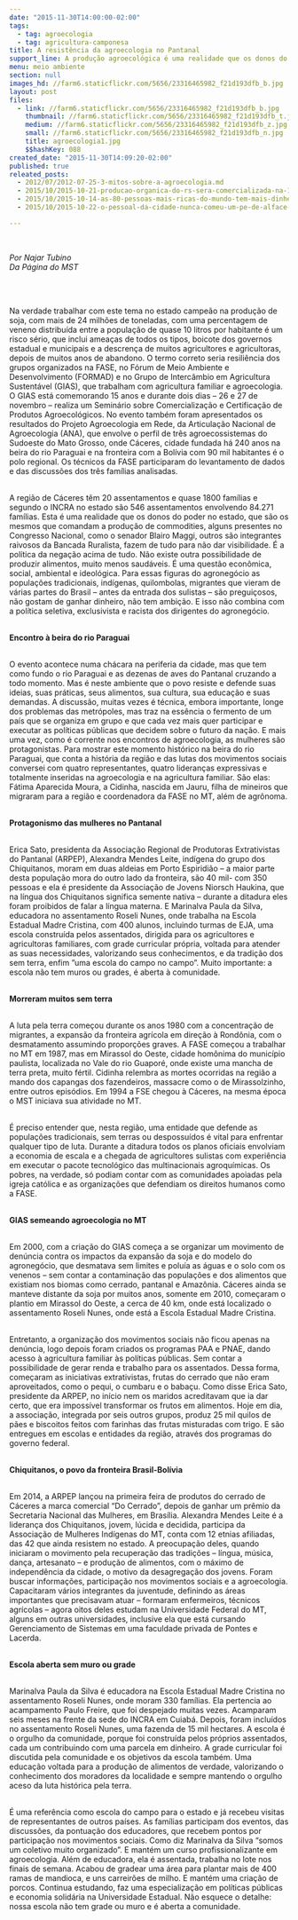 ```yaml
---
date: "2015-11-30T14:00:00-02:00"
tags:
  - tag: agroecologia
  - tag: agricultura-camponesa
title: A resistência da agroecologia no Pantanal
support_line: A produção agroecológica é uma realidade que os donos do poder - os mesmos que comandam a produção de commodities - fazem de tudo para não dar visibilidade
menu: meio ambiente
section: null
images_hd: //farm6.staticflickr.com/5656/23316465982_f21d193dfb_b.jpg
layout: post
files:
  - link: //farm6.staticflickr.com/5656/23316465982_f21d193dfb_b.jpg
    thumbnail: //farm6.staticflickr.com/5656/23316465982_f21d193dfb_t.jpg
    medium: //farm6.staticflickr.com/5656/23316465982_f21d193dfb_z.jpg
    small: //farm6.staticflickr.com/5656/23316465982_f21d193dfb_n.jpg
    title: agroecologia1.jpg
    $$hashKey: 088
created_date: "2015-11-30T14:09:20-02:00"
published: true
releated_posts:
  - 2012/07/2012-07-25-3-mitos-sobre-a-agroecologia.md
  - 2015/10/2015-10-21-producao-organica-do-rs-sera-comercializada-na-1a-feira-nacional-da-reforma-agraria-em-sp.md
  - 2015/10/2015-10-14-as-80-pessoas-mais-ricas-do-mundo-tem-mais-dinheiro-do-que-3-5-bilhoes-de-pessoas-diz-pesquisadora.md
  - 2015/10/2015-10-22-o-pessoal-da-cidade-nunca-comeu-um-pe-de-alface-com-gosto-de-alface.md

---
```

<p>&nbsp;</p>

<p><em>Por&nbsp;Najar Tubino<br />
Da P&aacute;gina do MST</em></p>

<p>&nbsp;</p>

<p><br />
Na verdade trabalhar com este tema no estado campe&atilde;o na produ&ccedil;&atilde;o de soja, com mais de 24 milh&otilde;es de toneladas, com uma percentagem de veneno distribu&iacute;da entre a popula&ccedil;&atilde;o de quase 10 litros por habitante &eacute; um risco s&eacute;rio, que inclui amea&ccedil;as de todos os tipos, boicote dos governos estadual e municipais e a descren&ccedil;a de muitos agricultores e agricultoras, depois de muitos anos de abandono. O termo correto seria resili&ecirc;ncia dos grupos organizados na FASE, no F&oacute;rum de Meio Ambiente e Desenvolvimento (FORMAD) e no Grupo de Interc&acirc;mbio em Agricultura Sustent&aacute;vel (GIAS), que trabalham com agricultura familiar e agroecologia. O GIAS est&aacute; comemorando 15 anos e durante dois dias &ndash; 26 e 27 de novembro &ndash; realiza um Semin&aacute;rio sobre Comercializa&ccedil;&atilde;o e Certifica&ccedil;&atilde;o de Produtos Agroecol&oacute;gicos. No evento tamb&eacute;m foram apresentados os resultados do Projeto Agroecologia em Rede, da Articula&ccedil;&atilde;o Nacional de Agroecologia (ANA), que envolve o perfil de tr&ecirc;s agroecossistemas do Sudoeste do Mato Grosso, onde C&aacute;ceres, cidade fundada h&aacute; 240 anos na beira do rio Paraguai e na fronteira com a Bol&iacute;via com 90 mil habitantes &eacute; o polo regional. Os t&eacute;cnicos da FASE participaram do levantamento de dados e das discuss&otilde;es dos tr&ecirc;s fam&iacute;lias analisadas.</p>

<p><br />
A regi&atilde;o de C&aacute;ceres t&ecirc;m 20 assentamentos e quase 1800 fam&iacute;lias e segundo o INCRA no estado s&atilde;o 546 assentamentos envolvendo 84.271 fam&iacute;lias. Esta &eacute; uma realidade que os donos do poder no estado, que s&atilde;o os mesmos que comandam a produ&ccedil;&atilde;o de commodities, alguns presentes no Congresso Nacional, como o senador Blairo Maggi, outros s&atilde;o integrantes raivosos da Bancada Ruralista, fazem de tudo para n&atilde;o dar visibilidade. &Eacute; a pol&iacute;tica da nega&ccedil;&atilde;o acima de tudo. N&atilde;o existe outra possibilidade de produzir alimentos, muito menos saud&aacute;veis. &Eacute; uma quest&atilde;o econ&ocirc;mica, social, ambiental e ideol&oacute;gica. Para essas figuras do agroneg&oacute;cio as popula&ccedil;&otilde;es tradicionais, ind&iacute;genas, quilombolas, migrantes que vieram de v&aacute;rias partes do Brasil &ndash; antes da entrada dos sulistas &ndash; s&atilde;o pregui&ccedil;osos, n&atilde;o gostam de ganhar dinheiro, n&atilde;o tem ambi&ccedil;&atilde;o. E isso n&atilde;o combina com a pol&iacute;tica seletiva, exclusivista e racista dos dirigentes do agroneg&oacute;cio.</p>

<p><br />
<strong>Encontro &agrave; beira do rio Paraguai</strong></p>

<p><br />
O evento acontece numa ch&aacute;cara na periferia da cidade, mas que tem como fundo o rio Paraguai e as dezenas de aves do Pantanal cruzando a todo momento. Mas &eacute; neste ambiente que o povo resiste e defende suas ideias, suas pr&aacute;ticas, seus alimentos, sua cultura, sua educa&ccedil;&atilde;o e suas demandas. A discuss&atilde;o, muitas vezes &eacute; t&eacute;cnica, embora importante, longe dos problemas das metr&oacute;poles, mas traz na ess&ecirc;ncia o fermento de um pa&iacute;s que se organiza em grupo e que cada vez mais quer participar e executar as pol&iacute;ticas p&uacute;blicas que decidem sobre o futuro da na&ccedil;&atilde;o. E mais uma vez, como &eacute; corrente nos encontros de agroecologia, as mulheres s&atilde;o protagonistas. Para mostrar este momento hist&oacute;rico na beira do rio Paraguai, que conta a hist&oacute;ria da regi&atilde;o e das lutas dos movimentos sociais conversei com quatro representantes, quatro lideran&ccedil;as expressivas e totalmente inseridas na agroecologia e na agricultura familiar. S&atilde;o elas: F&aacute;tima Aparecida Moura, a Cidinha, nascida em Jauru, filha de mineiros que migraram para a regi&atilde;o e coordenadora da FASE no MT, al&eacute;m de agr&ocirc;noma.</p>

<p><br />
<strong>Protagonismo das mulheres no Pantanal</strong></p>

<p><br />
Erica Sato, presidenta da Associa&ccedil;&atilde;o Regional de Produtoras Extrativistas do Pantanal (ARPEP), Alexandra Mendes Leite, ind&iacute;gena do grupo dos Chiquitanos, moram em duas aldeias em Porto Espiridi&atilde;o &ndash; a maior parte desta popula&ccedil;&atilde;o mora do outro lado da fronteira, s&atilde;o 40 mil- com 350 pessoas e ela &eacute; presidente da Associa&ccedil;&atilde;o de Jovens Niorsch Haukina, que na l&iacute;ngua dos Chiquitanos significa semente nativa &ndash; durante a ditadura eles foram proibidos de falar a l&iacute;ngua materna. E Marinalva Paula da Silva, educadora no assentamento Roseli Nunes, onde trabalha na Escola Estadual Madre Cristina, com 400 alunos, incluindo turmas de EJA, uma escola constru&iacute;da pelos assentados, dirigida para os agricultores e agricultoras familiares, com grade curricular pr&oacute;pria, voltada para atender as suas necessidades, valorizando seus conhecimentos, e da tradi&ccedil;&atilde;o dos sem terra, enfim &rdquo;uma escola do campo no campo&rdquo;. Muito importante: a escola n&atilde;o tem muros ou grades, &eacute; aberta &agrave; comunidade.</p>

<p><br />
<strong>Morreram muitos sem terra</strong></p>

<p><br />
A luta pela terra come&ccedil;ou durante os anos 1980 com a concentra&ccedil;&atilde;o de migrantes, a expans&atilde;o da fronteira agr&iacute;cola em dire&ccedil;&atilde;o &agrave; Rond&ocirc;nia, com o desmatamento assumindo propor&ccedil;&otilde;es graves. A FASE come&ccedil;ou a trabalhar no MT em 1987, mas em Mirassol do Oeste, cidade hom&ocirc;nima do munic&iacute;pio paulista, localizada no Vale do rio Guapor&eacute;, onde existe uma mancha de terra preta, muito f&eacute;rtil. Cidinha relembra as mortes ocorridas na regi&atilde;o a mando dos capangas dos fazendeiros, massacre como o de Mirassolzinho, entre outros epis&oacute;dios. Em 1994 a FSE chegou &agrave; C&aacute;ceres, na mesma &eacute;poca o MST iniciava sua atividade no MT.</p>

<p><br />
&Eacute; preciso entender que, nesta regi&atilde;o, uma entidade que defende as popula&ccedil;&otilde;es tradicionais, sem terras ou despossu&iacute;dos &eacute; vital para enfrentar qualquer tipo de luta. Durante a ditadura todos os planos oficiais envolviam a economia de escala e a chegada de agricultores sulistas com experi&ecirc;ncia em executar o pacote tecnol&oacute;gico das multinacionais agroqu&iacute;micas. Os pobres, na verdade, s&oacute; podiam contar com as comunidades apoiadas pela igreja cat&oacute;lica e as organiza&ccedil;&otilde;es que defendiam os direitos humanos como a FASE.</p>

<p><br />
<strong>GIAS semeando agroecologia no MT</strong></p>

<p><br />
Em 2000, com a cria&ccedil;&atilde;o do GIAS come&ccedil;a a se organizar um movimento de den&uacute;ncia contra os impactos da expans&atilde;o da soja e do modelo do agroneg&oacute;cio, que desmatava sem limites e polu&iacute;a as &aacute;guas e o solo com os venenos &ndash; sem contar a contamina&ccedil;&atilde;o das popula&ccedil;&otilde;es e dos alimentos que existiam nos biomas como cerrado, pantanal e Amaz&ocirc;nia. C&aacute;ceres ainda se manteve distante da soja por muitos anos, somente em 2010, come&ccedil;aram o plantio em Mirassol do Oeste, a cerca de 40 km, onde est&aacute; localizado o assentamento Roseli Nunes, onde est&aacute; a Escola Estadual Madre Cristina.</p>

<p><br />
Entretanto, a organiza&ccedil;&atilde;o dos movimentos sociais n&atilde;o ficou apenas na den&uacute;ncia, logo depois foram criados os programas PAA e PNAE, dando acesso &agrave; agricultura familiar &agrave;s pol&iacute;ticas p&uacute;blicas. Sem contar a possibilidade de gerar renda e trabalho para os assentados. Dessa forma, come&ccedil;aram as iniciativas extrativistas, frutas do cerrado que n&atilde;o eram aproveitados, como o pequi, o cumbaru e o baba&ccedil;u. Como disse Erica Sato, presidente da ARPEP, no in&iacute;cio nem os maridos acreditavam que ia dar certo, que era imposs&iacute;vel transformar os frutos em alimentos. Hoje em dia, a associa&ccedil;&atilde;o, integrada por seis outros grupos, produz 25 mil quilos de p&atilde;es e biscoitos feitos com farinhas das frutas misturadas com trigo. E s&atilde;o entregues em escolas e entidades da regi&atilde;o, atrav&eacute;s dos programas do governo federal.</p>

<p><br />
<strong>Chiquitanos, o povo da fronteira Brasil-Bol&iacute;via</strong></p>

<p><br />
Em 2014, a ARPEP lan&ccedil;ou na primeira feira de produtos do cerrado de C&aacute;ceres a marca comercial &ldquo;Do Cerrado&rdquo;, depois de ganhar um pr&ecirc;mio da Secretaria Nacional das Mulheres, em Bras&iacute;lia. Alexandra Mendes Leite &eacute; a lideran&ccedil;a dos Chiquitanos, jovem, l&uacute;cida e decidida, participa da Associa&ccedil;&atilde;o de Mulheres Ind&iacute;genas do MT, conta com 12 etnias afiliadas, das 42 que ainda resistem no estado. A preocupa&ccedil;&atilde;o deles, quando iniciaram o movimento pela recupera&ccedil;&atilde;o das tradi&ccedil;&otilde;es &ndash; l&iacute;ngua, m&uacute;sica, dan&ccedil;a, artesanato &ndash; e produ&ccedil;&atilde;o de alimentos, com o m&aacute;ximo de independ&ecirc;ncia da cidade, o motivo da desagrega&ccedil;&atilde;o dos jovens. Foram buscar informa&ccedil;&otilde;es, participa&ccedil;&atilde;o nos movimentos sociais e a agroecologia. Capacitaram v&aacute;rios integrantes da juventude, definindo as &aacute;reas importantes que precisavam atuar &ndash; formaram enfermeiros, t&eacute;cnicos agr&iacute;colas &ndash; agora oitos deles estudam na Universidade Federal do MT, alguns em outras universidades, inclusive ela que est&aacute; cursando Gerenciamento de Sistemas em uma faculdade privada de Pontes e Lacerda.</p>

<p><br />
<strong>Escola aberta sem muro ou grade</strong></p>

<p><br />
Marinalva Paula da Silva &eacute; educadora na Escola Estadual Madre Cristina no assentamento Roseli Nunes, onde moram 330 fam&iacute;lias. Ela pertencia ao acampamento Paulo Freire, que foi despejado muitas vezes. Acamparam seis meses na frente da sede do INCRA em Cuiab&aacute;. Depois, foram inclu&iacute;dos no assentamento Roseli Nunes, uma fazenda de 15 mil hectares. A escola &eacute; o orgulho da comunidade, porque foi constru&iacute;da pelos pr&oacute;prios assentados, cada um contribuindo com uma parcela em dinheiro. A grade curricular foi discutida pela comunidade e os objetivos da escola tamb&eacute;m. Uma educa&ccedil;&atilde;o voltada para a produ&ccedil;&atilde;o de alimentos de verdade, valorizando o conhecimento dos moradores da localidade e sempre mantendo o orgulho aceso da luta hist&oacute;rica pela terra.</p>

<p><br />
&Eacute; uma refer&ecirc;ncia como escola do campo para o estado e j&aacute; recebeu visitas de representantes de outros pa&iacute;ses. As fam&iacute;lias participam dos eventos, das discuss&otilde;es, da pontua&ccedil;&atilde;o dos educadores, que recebem pontos por participa&ccedil;&atilde;o nos movimentos sociais. Como diz Marinalva da Silva &ldquo;somos um coletivo muito organizado&rdquo;. E mant&eacute;m um curso profissionalizante em agroecologia. Al&eacute;m de educadora, ela &eacute; assentada, trabalha no lote nos finais de semana. Acabou de gradear uma &aacute;rea para plantar mais de 400 ramas de mandioca, e uns carreir&otilde;es de milho. E mant&eacute;m uma cria&ccedil;&atilde;o de porcos. Continua estudando, faz uma especializa&ccedil;&atilde;o em pol&iacute;ticas p&uacute;blicas e economia solid&aacute;ria na Universidade Estadual. N&atilde;o esquece o detalhe: nossa escola n&atilde;o tem grade ou muro e &eacute; aberta a comunidade.</p>
